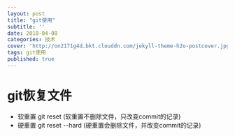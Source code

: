 ```yaml
---
layout: post
title: "git使用"
subtitle: ''
date: 2018-04-08
categories: 技术
cover: 'http://on2171g4d.bkt.clouddn.com/jekyll-theme-h2o-postcover.jpg'
tags: git使用
published: true
---
```


# git恢复文件
  * 软重置 git reset <hash>
  (软重置不删除文件，只改变commit的记录)
  * 硬重置 git reset --hard <hash>
  (硬重置会删除文件，并改变commit的记录)
